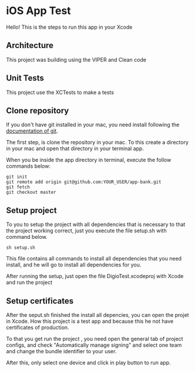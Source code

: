 # iOS App Test

Hello! This is the steps to run this app in your Xcode

## Architecture

This project was building using the VIPER and Clean code

## Unit Tests

This project use the XCTests to make a tests

## Clone repository

If you don't have git installed in your mac, you need install following the [documentation of git].

[documentation of git]:https://git-scm.com/download/mac

The first step, is clone the repository in your mac. To this create a directory in your mac and open that directory in your terminal app.

When you be inside the app directory in terminal, execute the follow commands below:


	git init
	git remote add origin git@github.com:YOUR_USER/app-bank.git
	git fetch
	git checkout master

## Setup project

To you to setup the project with all dependencies that is necessary to that the project working correct, just you execute the file setup.sh with command below.

	sh setup.sh

This file contains all commands to install all dependencies that you need install, and he will go to install all dependencies for you.

After running the setup, just open the file DigioTest.xcodeproj with Xcode and run the project

## Setup certificates

After the seput.sh finished the install all depencies, you can open the projet in Xcode. How this project is a test app and because this he not have certificates of production. 

To that you get run the project , you need open the general tab of project configs, and check "Automatically manage signing" and select one team and change the bundle identifier to your user.

After this, only select one device and click in play button to run app.